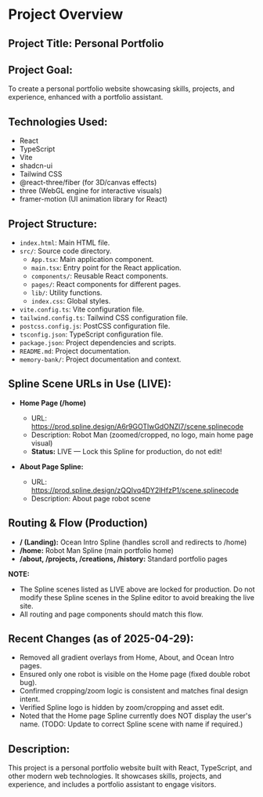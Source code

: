 # Project Overview

## Project Title: Personal Portfolio

## Project Goal:
To create a personal portfolio website showcasing skills, projects, and experience, enhanced with a portfolio assistant.

## Technologies Used:
- React
- TypeScript
- Vite
- shadcn-ui
- Tailwind CSS
- @react-three/fiber (for 3D/canvas effects)
- three (WebGL engine for interactive visuals)
- framer-motion (UI animation library for React)

## Project Structure:
- `index.html`: Main HTML file.
- `src/`: Source code directory.
  - `App.tsx`: Main application component.
  - `main.tsx`: Entry point for the React application.
  - `components/`: Reusable React components.
  - `pages/`: React components for different pages.
  - `lib/`: Utility functions.
  - `index.css`: Global styles.
- `vite.config.ts`: Vite configuration file.
- `tailwind.config.ts`: Tailwind CSS configuration file.
- `postcss.config.js`: PostCSS configuration file.
- `tsconfig.json`: TypeScript configuration file.
- `package.json`: Project dependencies and scripts.
- `README.md`: Project documentation.
- `memory-bank/`: Project documentation and context.

## Spline Scene URLs in Use (LIVE):



- **Home Page (/home)**
  - URL: https://prod.spline.design/A6r9GOTlwGdONZl7/scene.splinecode
  - Description: Robot Man (zoomed/cropped, no logo, main home page visual)
  - **Status:** LIVE — Lock this Spline for production, do not edit!

- **About Page Spline:**
  - URL: https://prod.spline.design/zQQIvq4DY2lHfzP1/scene.splinecode
  - Description: About page robot scene

## Routing & Flow (Production)
- **/ (Landing):** Ocean Intro Spline (handles scroll and redirects to /home)
- **/home:** Robot Man Spline (main portfolio home)
- **/about, /projects, /creations, /history:** Standard portfolio pages

**NOTE:**
- The Spline scenes listed as LIVE above are locked for production. Do not modify these Spline scenes in the Spline editor to avoid breaking the live site.
- All routing and page components should match this flow.

## Recent Changes (as of 2025-04-29):
- Removed all gradient overlays from Home, About, and Ocean Intro pages.
- Ensured only one robot is visible on the Home page (fixed double robot bug).
- Confirmed cropping/zoom logic is consistent and matches final design intent.
- Verified Spline logo is hidden by zoom/cropping and asset edit.
- Noted that the Home page Spline currently does NOT display the user's name. (TODO: Update to correct Spline scene with name if required.)

## Description:
This project is a personal portfolio website built with React, TypeScript, and other modern web technologies. It showcases skills, projects, and experience, and includes a portfolio assistant to engage visitors.
